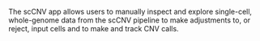 The scCNV app allows users to manually inspect and explore
single-cell, whole-genome data from the scCNV pipeline to
make adjustments to, or reject, input cells and to make
and track CNV calls.
